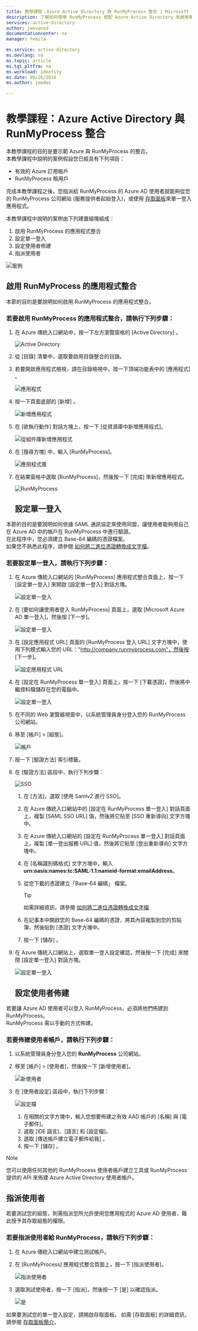 ```yaml
---
title: 教學課程：Azure Active Directory 與 RunMyProcess 整合 | Microsoft Docs
description: 了解如何使用 RunMyProcess 搭配 Azure Active Directory 來啟用單一登入、自動佈建和更多功能！
services: active-directory
author: jeevansd
documentationcenter: na
manager: femila

ms.service: active-directory
ms.devlang: na
ms.topic: article
ms.tgt_pltfrm: na
ms.workload: identity
ms.date: 09/26/2016
ms.author: jeedes

---
```

# <a name="tutorial:-azure-active-directory-integration-with-runmyprocess"></a>教學課程：Azure Active Directory 與 RunMyProcess 整合
本教學課程的目的是要示範 Azure 與 RunMyProcess 的整合。  
本教學課程中說明的案例假設您已經具有下列項目：

* 有效的 Azure 訂用帳戶
* RunMyProcess 租用戶

完成本教學課程之後，您指派給 RunMyProcess 的 Azure AD 使用者就能夠從您的 RunMyProcess 公司網站 (服務提供者起始登入)，或使用 [存取面板](active-directory-saas-access-panel-introduction.md)來單一登入應用程式。

本教學課程中說明的案例由下列建置組塊組成：

1. 啟用 RunMyProcess 的應用程式整合
2. 設定單一登入
3. 設定使用者佈建
4. 指派使用者

![案例](./media/active-directory-saas-runmyprocess-tutorial/IC789614.png "Scenario")

## <a name="enabling-the-application-integration-for-runmyprocess"></a>啟用 RunMyProcess 的應用程式整合
本節的目的是要說明如何啟用 RunMyProcess 的應用程式整合。

### <a name="to-enable-the-application-integration-for-runmyprocess,-perform-the-following-steps:"></a>若要啟用 RunMyProcess 的應用程式整合，請執行下列步驟：
1. 在 Azure 傳統入口網站中，按一下左方瀏覽窗格的 [Active Directory] 。
   
   ![Active Directory](./media/active-directory-saas-runmyprocess-tutorial/IC700993.png "Active Directory")
2. 從 [目錄]  清單中，選取要啟用目錄整合的目錄。
3. 若要開啟應用程式檢視，請在目錄檢視中，按一下頂端功能表中的 [應用程式]  。
   
   ![應用程式](./media/active-directory-saas-runmyprocess-tutorial/IC700994.png "Applications")
4. 按一下頁面底部的 [新增]  。
   
   ![新增應用程式](./media/active-directory-saas-runmyprocess-tutorial/IC749321.png "Add application")
5. 在 [欲執行動作] 對話方塊上，按一下 [從資源庫中新增應用程式]。
   
   ![從組件庫新增應用程式](./media/active-directory-saas-runmyprocess-tutorial/IC749322.png "Add an application from gallerry")
6. 在 [搜尋方塊] 中，輸入 [RunMyProcess]。
   
   ![應用程式庫](./media/active-directory-saas-runmyprocess-tutorial/IC789615.png "Application Gallery")
7. 在結果窗格中選取 [RunMyProcess]，然後按一下 [完成] 來新增應用程式。
   
   ![RunMyProcess](./media/active-directory-saas-runmyprocess-tutorial/IC789616.png "RunMyProcess")
   
   ## <a name="configuring-single-sign-on"></a>設定單一登入

本節的目的是要說明如何依據 SAML 通訊協定來使用同盟，讓使用者能夠用自己在 Azure AD 中的帳戶在 RunMyProcess 中進行驗證。  
在此程序中，您必須建立 Base-64 編碼的憑證檔案。  
如果您不熟悉此程序，請參閱 [如何將二進位憑證轉換成文字檔](http://youtu.be/PlgrzUZ-Y1o)。

### <a name="to-configure-single-sign-on,-perform-the-following-steps:"></a>若要設定單一登入，請執行下列步驟：
1. 在 Azure 傳統入口網站的 [RunMyProcess] 應用程式整合頁面上，按一下 [設定單一登入] 來開啟 [設定單一登入] 對話方塊。
   
   ![設定單一登入](./media/active-directory-saas-runmyprocess-tutorial/IC789617.png "Configure Single Sign-On")
2. 在 [要如何讓使用者登入 RunMyProcess] 頁面上，選取 [Microsoft Azure AD 單一登入]，然後按 [下一步]。
   
   ![設定單一登入](./media/active-directory-saas-runmyprocess-tutorial/IC789622.png "Configure Single Sign-On")
3. 在 [設定應用程式 URL] 頁面的 [RunMyProcess 登入 URL] 文字方塊中，使用下列模式輸入您的 URL："http://company.runmyprocess.com"，然後按 [下一步]。
   
   ![設定應用程式 URL](./media/active-directory-saas-runmyprocess-tutorial/IC789623.png "Configure App URL")
4. 在 [設定在 RunMyProcess 單一登入] 頁面上，按一下 [下載憑證]，然後將中繼資料檔儲存在您的電腦中。
   
   ![設定單一登入](./media/active-directory-saas-runmyprocess-tutorial/IC789624.png "Configure Single Sign-On")
5. 在不同的 Web 瀏覽器視窗中，以系統管理員身分登入您的 RunMyProcess 公司網站。
6. 移至 [帳戶] \> [組態]。
   
   ![帳戶](./media/active-directory-saas-runmyprocess-tutorial/IC789625.png "Account")
7. 按一下 [驗證方法]  索引標籤。
8. 在 [驗證方法]  區段中，執行下列步驟：
   
   ![SSO](./media/active-directory-saas-runmyprocess-tutorial/IC789626.png "SSO")
   
   1. 在 [方法]，選取 [使用 Samlv2 進行 SSO]。
   2. 在 Azure 傳統入口網站中的 [設定在 RunMyProcess 單一登入] 對話頁面上，複製 [SAML SSO URL] 值，然後將它貼至 [SSO 重新導向] 文字方塊中。
   3. 在 Azure 傳統入口網站的 [設定在 RunMyProcess 單一登入] 對話頁面上，複製 [單一登出服務 URL] 值，然後將它貼至 [登出重新導向] 文字方塊中。
   4. 在 [名稱識別碼格式] 文字方塊中，輸入 **urn:oasis:names:tc:SAML:1.1:nameid-format:emailAddress**。
   5. 從您下載的憑證建立「Base-64 編碼」  檔案。  
      
      > [!TIP]
      > 如需詳細資訊，請參閱 [如何將二進位憑證轉換成文字檔](http://youtu.be/PlgrzUZ-Y1o)
      > 
      > 
   6. 在記事本中開啟您的 Base-64 編碼的憑證，將其內容複製到您的剪貼簿，然後貼到 [憑證]  文字方塊中。
   7. 按一下 [儲存] 。
9. 在 Azure 傳統入口網站上，選取單一登入設定確認，然後按一下 [完成] 來關閉 [設定單一登入] 對話方塊。
   
   ![設定單一登入](./media/active-directory-saas-runmyprocess-tutorial/IC789627.png "Configure Single Sign-On")
   
   ## <a name="configuring-user-provisioning"></a>設定使用者佈建

若要讓 Azure AD 使用者可以登入 RunMyProcess，必須將他們佈建到 RunMyProcess。  
RunMyProcess 需以手動的方式佈建。

### <a name="to-provision-a-user-accounts,-perform-the-following-steps:"></a>若要佈建使用者帳戶，請執行下列步驟：
1. 以系統管理員身分登入您的 **RunMyProcess** 公司網站。
2. 移至 [帳戶] \> [使用者]，然後按一下 [新增使用者]。
   
   ![新使用者](./media/active-directory-saas-runmyprocess-tutorial/IC789631.png "New User")
3. 在 [使用者設定]  區段中，執行下列步驟：
   
   ![設定檔](./media/active-directory-saas-runmyprocess-tutorial/IC789632.png "Profile")
   
   1. 在相關的文字方塊中，輸入您想要佈建之有效 AAD 帳戶的 [名稱] 與 [電子郵件]。
   2. 選取 [IDE 語言]、[語言] 和 [設定檔]。
   3. 選取 [傳送帳戶建立電子郵件給我] 。
   4. 按一下 [儲存] 。

> [!NOTE]
> 您可以使用任何其他的 RunMyProcess 使用者帳戶建立工具或 RunMyProcess 提供的 API 來佈建 Azure Active Directory 使用者帳戶。
> 
> 

## <a name="assigning-users"></a>指派使用者
若要測試您的組態，則需指派您所允許使用您應用程式的 Azure AD 使用者，藉此授予其存取組態的權限。

### <a name="to-assign-users-to-runmyprocess,-perform-the-following-steps:"></a>若要指派使用者給 RunMyProcess，請執行下列步驟：
1. 在 Azure 傳統入口網站中建立測試帳戶。
2. 在 [RunMyProcess] 應用程式整合頁面上，按一下 [指派使用者]。
   
   ![指派使用者](./media/active-directory-saas-runmyprocess-tutorial/IC789633.png "Assign Users")
3. 選取測試使用者，按一下 [指派]，然後按一下 [是] 以確認指派。
   
   ![是](./media/active-directory-saas-runmyprocess-tutorial/IC767830.png "Yes")

如果要測試您的單一登入設定，請開啟存取面板。 如需 [存取面板] 的詳細資訊，請參閱 [存取面板簡介](active-directory-saas-access-panel-introduction.md)。

<!--HONumber=Oct16_HO2-->


